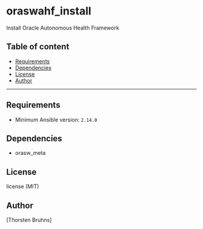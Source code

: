 # oraswahf_install

Install Oracle Autonomous Health Framework

## Table of content

- [Requirements](#requirements)
- [Dependencies](#dependencies)
- [License](#license)
- [Author](#author)

---

## Requirements

- Minimum Ansible version: `2.14.0`




## Dependencies

- orasw_meta

## License

license (MIT)

## Author

[Thorsten Bruhns]
